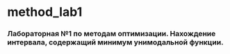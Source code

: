 # method_lab1

### Лабораторная №1 по методам оптимизации. Нахождение интервала, содержащий минимум унимодальной функции.
